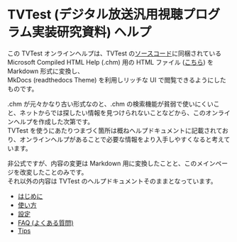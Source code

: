 # TVTest (デジタル放送汎用視聴プログラム実装研究資料) ヘルプ

この TVTest オンラインヘルプは、TVTest の[ソースコード](https://github.com/DBCTRADO/TVTest)に同梱されている Microsoft Compiled HTML Help (.chm) 用の HTML ファイル ([こちら](https://github.com/DBCTRADO/TVTest/tree/develop/src/Help)) を Markdown 形式に変換し、  
MkDocs (readthedocs Theme) を利用しリッチな UI で閲覧できるようにしたものです。

.chm が元々かなり古い形式なのと、.chm の検索機能が貧弱で使いにくいこと、ネットからでは探したい情報を見つけられないことなどから、このオンラインヘルプを作成した次第です。  
TVTest を使うにあたりつまづく箇所は概ねヘルプドキュメントに記載されており、オンラインヘルプがあることで必要な情報をより入手しやすくなると考えています。

非公式ですが、内容の変更は Markdown 用に変換したことと、このメインページを改変したことのみです。  
それ以外の内容は TVTest のヘルプドキュメントそのままとなっています。

  * [はじめに](first.md)
  * [使い方](howtouse.md)
  * [設定](options.md)
  * [FAQ (よくある質問)](hint.md)
  * [Tips](appendix/tips.md)

